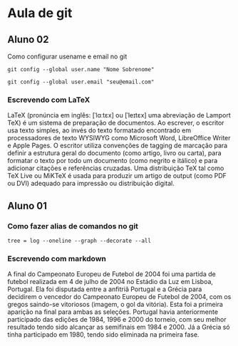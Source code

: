 # Aula de git

## Aluno 02

Como configurar usename e email no git

```
git config --global user.name "Nome Sobrenome"

git config --global user.email "seu@email.com"
```

### Escrevendo com LaTeX

LaTeX (pronúncia em inglês: [ˈlɑːtɛx] ou [ˈleɪtɛx] uma abreviação de Lamport TeX) é um sistema de preparação de documentos. Ao escrever, o escritor usa texto simples, ao invés do texto formatado encontrado em processadores de texto WYSIWYG como Microsoft Word, LibreOffice Writer e Apple Pages. O escritor utiliza convenções de tagging de marcação para definir a estrutura geral do documento (como artigo, livro ou carta), para formatar o texto por todo um documento (como negrito e itálico) e para adicionar citações e referências cruzadas. Uma distribuição TeX tal como TeX Live ou MiKTeX é usada para produzir um artigo de output (como PDF ou DVI) adequado para impressão ou distribuição digital.


## Aluno 01

### Como fazer alias de comandos no git

```
tree = log --oneline --graph --decorate --all
```

### Escrevendo com markdown

A final do Campeonato Europeu de Futebol de 2004 foi uma partida de futebol realizada em 4 de julho de 2004 no Estádio da Luz em Lisboa, Portugal. Ela foi disputada entre a anfitriã Portugal e a Grécia para decidirem o vencedor do Campeonato Europeu de Futebol de 2004, com os gregos saindo-se vitoriosos (imagem, o gol da vitória). Esta foi a primeira aparição na final para ambas as seleções. Portugal havia anteriormente participado das edições de 1984, 1996 e 2000 do torneio, com seu melhor resultado tendo sido alcançar as semifinais em 1984 e 2000. Já a Grécia só tinha participado em 1980, tendo sido eliminada na primeira fase.

